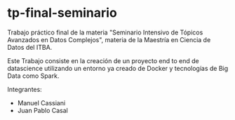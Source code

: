 # tp-final-seminario

Trabajo práctico final de la materia "Seminario Intensivo de Tópicos Avanzados en Datos Complejos", materia de la Maestría en Ciencia de Datos del ITBA. 

Este Trabajo consiste en la creación de un proyecto end to end de datascience utilizando un entorno ya creado de Docker y tecnologías de Big Data como Spark.

Integrantes:
- Manuel Cassiani
- Juan Pablo Casal

